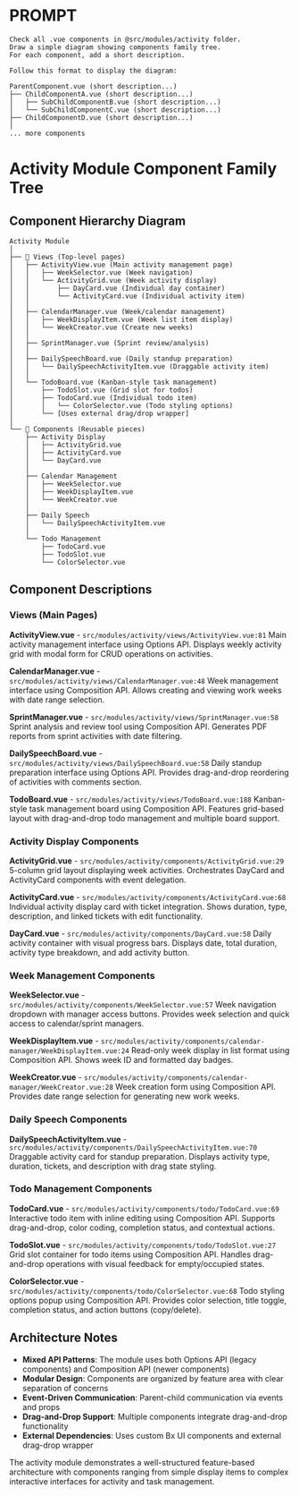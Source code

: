 
# PROMPT
```
Check all .vue components in @src/modules/activity folder.
Draw a simple diagram showing components family tree.
For each component, add a short description.

Follow this format to display the diagram:

ParentComponent.vue (short description...)
├── ChildComponentA.vue (short description...)
│   ├── SubChildComponentB.vue (short description...)
│   └── SubChildComponentC.vue (short description...)
├── ChildComponentD.vue (short description...)
│
... more components
```


# Activity Module Component Family Tree

## Component Hierarchy Diagram

```
Activity Module
│
├── 📁 Views (Top-level pages)
│   ├── ActivityView.vue (Main activity management page)
│   │   ├── WeekSelector.vue (Week navigation)
│   │   └── ActivityGrid.vue (Week activity display)
│   │       ├── DayCard.vue (Individual day container)
│   │       └── ActivityCard.vue (Individual activity item)
│   │
│   ├── CalendarManager.vue (Week/calendar management)
│   │   ├── WeekDisplayItem.vue (Week list item display)
│   │   └── WeekCreator.vue (Create new weeks)
│   │
│   ├── SprintManager.vue (Sprint review/analysis)
│   │
│   ├── DailySpeechBoard.vue (Daily standup preparation)
│   │   └── DailySpeechActivityItem.vue (Draggable activity item)
│   │
│   └── TodoBoard.vue (Kanban-style task management)
│       ├── TodoSlot.vue (Grid slot for todos)
│       ├── TodoCard.vue (Individual todo item)
│       │   └── ColorSelector.vue (Todo styling options)
│       └── [Uses external drag/drop wrapper]
│
└── 📁 Components (Reusable pieces)
    ├── Activity Display
    │   ├── ActivityGrid.vue
    │   ├── ActivityCard.vue
    │   └── DayCard.vue
    │
    ├── Calendar Management
    │   ├── WeekSelector.vue
    │   ├── WeekDisplayItem.vue
    │   └── WeekCreator.vue
    │
    ├── Daily Speech
    │   └── DailySpeechActivityItem.vue
    │
    └── Todo Management
        ├── TodoCard.vue
        ├── TodoSlot.vue
        └── ColorSelector.vue
```

## Component Descriptions

### **Views (Main Pages)**

**ActivityView.vue** - `src/modules/activity/views/ActivityView.vue:81`
Main activity management interface using Options API. Displays weekly activity grid with modal form for CRUD operations on activities.

**CalendarManager.vue** - `src/modules/activity/views/CalendarManager.vue:48`
Week management interface using Composition API. Allows creating and viewing work weeks with date range selection.

**SprintManager.vue** - `src/modules/activity/views/SprintManager.vue:58`
Sprint analysis and review tool using Composition API. Generates PDF reports from sprint activities with date filtering.

**DailySpeechBoard.vue** - `src/modules/activity/views/DailySpeechBoard.vue:58`
Daily standup preparation interface using Options API. Provides drag-and-drop reordering of activities with comments section.

**TodoBoard.vue** - `src/modules/activity/views/TodoBoard.vue:188`
Kanban-style task management board using Composition API. Features grid-based layout with drag-and-drop todo management and multiple board support.

### **Activity Display Components**

**ActivityGrid.vue** - `src/modules/activity/components/ActivityGrid.vue:29`
5-column grid layout displaying week activities. Orchestrates DayCard and ActivityCard components with event delegation.

**ActivityCard.vue** - `src/modules/activity/components/ActivityCard.vue:68`
Individual activity display card with ticket integration. Shows duration, type, description, and linked tickets with edit functionality.

**DayCard.vue** - `src/modules/activity/components/DayCard.vue:58`
Daily activity container with visual progress bars. Displays date, total duration, activity type breakdown, and add activity button.

### **Week Management Components**

**WeekSelector.vue** - `src/modules/activity/components/WeekSelector.vue:57`
Week navigation dropdown with manager access buttons. Provides week selection and quick access to calendar/sprint managers.

**WeekDisplayItem.vue** - `src/modules/activity/components/calendar-manager/WeekDisplayItem.vue:24`
Read-only week display in list format using Composition API. Shows week ID and formatted day badges.

**WeekCreator.vue** - `src/modules/activity/components/calendar-manager/WeekCreator.vue:28`
Week creation form using Composition API. Provides date range selection for generating new work weeks.

### **Daily Speech Components**

**DailySpeechActivityItem.vue** - `src/modules/activity/components/DailySpeechActivityItem.vue:70`
Draggable activity card for standup preparation. Displays activity type, duration, tickets, and description with drag state styling.

### **Todo Management Components**

**TodoCard.vue** - `src/modules/activity/components/todo/TodoCard.vue:69`
Interactive todo item with inline editing using Composition API. Supports drag-and-drop, color coding, completion status, and contextual actions.

**TodoSlot.vue** - `src/modules/activity/components/todo/TodoSlot.vue:27`
Grid slot container for todo items using Composition API. Handles drag-and-drop operations with visual feedback for empty/occupied states.

**ColorSelector.vue** - `src/modules/activity/components/todo/ColorSelector.vue:68`
Todo styling options popup using Composition API. Provides color selection, title toggle, completion status, and action buttons (copy/delete).

## Architecture Notes

- **Mixed API Patterns**: The module uses both Options API (legacy components) and Composition API (newer components)
- **Modular Design**: Components are organized by feature area with clear separation of concerns
- **Event-Driven Communication**: Parent-child communication via events and props
- **Drag-and-Drop Support**: Multiple components integrate drag-and-drop functionality
- **External Dependencies**: Uses custom Bx UI components and external drag-drop wrapper

The activity module demonstrates a well-structured feature-based architecture with components ranging from simple display items to complex interactive interfaces for activity and task management.